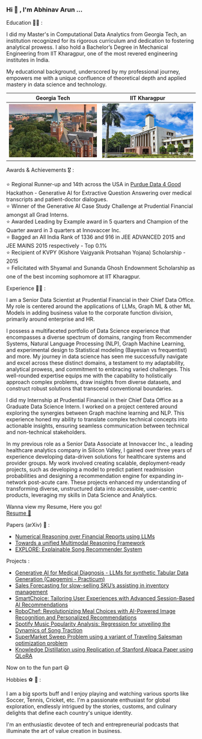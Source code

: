 ### Hi 👋 , I'm Abhinav Arun ...

Education 👨‍🎓 : 

I did my Master's in Computational Data Analytics from Georgia Tech, an institution recognized for its rigorous curriculum and dedication to fostering analytical prowess. I also hold a Bachelor’s Degree in Mechanical Engineering from IIT Kharagpur, one of the most revered engineering institutes in India.

My educational background, underscored by my professional journey, empowers me with a unique confluence of theoretical depth and applied mastery in data science and technology. <br/>

Georgia Tech            |  IIT Kharagpur
:-------------------------:|:-------------------------:
![Georgia Tech](images/gatech_image.jpeg)  |  ![IIT Kharagpur](images/iit_kgp_image.jpeg)

Awards & Achievements 🎖️ : 

  ⭐ Regional Runner-up and 14th across the USA in [Purdue Data 4 Good](https://business.purdue.edu/events/data4good/) Hackathon - Generative AI for Extractive Question Answering over medical transcripts and patient-doctor dialogues. <br/> 
  ⭐ Winner of the Generative AI Case Study Challenge at Prudential Financial amongst all Grad Interns. <br/>
  ⭐ Awarded Leading by Example award in 5 quarters and Champion of the Quarter award in 3 quarters at Innovaccer Inc. <br/>
  ⭐ Bagged an All India Rank of 1336 and 916 in JEE ADVANCED 2015 and JEE MAINS 2015 respectively - Top 0.1% <br/>
  ⭐ Recipient of KVPY (Kishore Vaigyanik Protsahan Yojana) Scholarship - 2015 <br/>
  ⭐ Felicitated with Shyamal and Sunanda Ghosh Endownment Scholarship as one of the best incoming sophomore at IIT Kharagpur. <br/>
 

Experience 👨‍💻 : <br/>

I am a Senior Data Scientist at Prudential Financial in their Chief Data Office. My role is centered around the applications of LLMs, Graph ML & other ML Models in adding business value to the corporate function division, primarily around enterprise and HR.

I possess a multifaceted portfolio of Data Science experience that encompasses a diverse spectrum of domains, ranging from Recommender Systems, Natural Language Processing (NLP), Graph Machine Learning, and experimental design to Statistical modeling (Bayesian vs frequentist) and more. My journey in data science has seen me successfully navigate and excel across these distinct domains, a testament to my adaptability, analytical prowess, and commitment to embracing varied challenges. This well-rounded expertise equips me with the capability to holistically approach complex problems, draw insights from diverse datasets, and construct robust solutions that transcend conventional boundaries. 

I did my Internship at Prudential Financial in their Chief Data Office as a Graduate Data Science Intern. I worked on a project centered around exploring the synergies between Graph machine learning and NLP. This experience honed my ability to translate complex technical concepts into actionable insights, ensuring seamless communication between technical and non-technical stakeholders.

In my previous role as a Senior Data Associate at Innovaccer Inc., a leading healthcare analytics company in Silicon Valley, I gained over three years of experience developing data-driven solutions for healthcare systems and provider groups. My work involved creating scalable, deployment-ready projects, such as developing a model to predict patient readmission probabilities and designing a recommendation engine for expanding in-network post-acute care. These projects enhanced my understanding of transforming diverse, unstructured data into accessible, user-centric products, leveraging my skills in Data Science and Analytics.

Wanna view my Resume, Here you go!  <br/>
[Resume 📝 ](https://drive.google.com/file/d/1cVhWO4pMWl5iQYCIeNZ3MH34UgCZSgsB/view?usp=sharing)

Papers (arXiv) 📑 : <br/>
- [Numerical Reasoning over Financial Reports using LLMs](https://arxiv.org/abs/2312.14870)
- [Towards a unified Multimodal Reasoning Framework](https://arxiv.org/abs/2312.15021)
- [EXPLORE: Explainable Song Recommender System](https://arxiv.org/abs/2401.00353)

Projects : <br/>
- [Generative AI for Medical Diagnosis - LLMs for synthetic Tabular Data Generation (Capgemini - Practicum)](https://drive.google.com/drive/u/0/folders/11vEyHKSzG-1RjDfBMfPmEwumCt4sWbAq)
- [Sales Forecasting for slow-selling SKU’s assisting in inventory management](https://drive.google.com/file/d/1FbcwAOigiAO4BTdVtF8tkAsCe11CHGJ7/view)
- [SmartChoice: Tailoring User Experiences with Advanced Session-Based AI Recommendations](https://drive.google.com/file/d/1dtPf1qYrzMrQ6LX7SQFCh6zLLH80iBYs/view)
- [RoboChef: Revolutionizing Meal Choices with AI-Powered Image Recognition and Personalized Recommendations](https://drive.google.com/file/d/1MuCwT6zBzeMwR-9yYM7ZqBw08euFJ0Zk/view?usp=sharing)
- [Spotify Music Popularity Analysis: Regression for unveiling the Dynamics of Song Traction](https://drive.google.com/file/d/1-l9m0j9dSwLg8QdJuS1gAsCnRChfjg1O/view?usp=sharing)
- [SuperMarket Sweep Problem using a variant of Traveling Salesman optimization problem](https://docs.google.com/presentation/d/1XPx0Yjkwy-L9ZWGLJVWnSNHsOF_TWcSi/edit?usp=sharing&ouid=108253324290053090647&rtpof=true&sd=true)
- [Knowledge Distillation using Replication of Stanford Alpaca Paper using QLoRA](https://drive.google.com/drive/folders/1LsUd_CMBpL2M8vjaW80wphbH0fJV3HI9?usp=drive_link)

Now on to the fun part 😃 <br/>

Hobbies ⚽ 🚄 : <br/>

I am a big sports buff and I enjoy playing and watching various sports like Soccer, Tennis, Cricket, etc. 
I'm a passionate enthusiast for global exploration, endlessly intrigued by the stories, customs, and culinary delights that define each country's unique identity.<br/>
<!--My passion for exploring diverse cuisines is undeniable. Need proof? Just check out these delicious experiences 😋:-->

I'm an enthusiastic devotee of tech and entrepreneurial podcasts that illuminate the art of value creation in business. 

<!--
**Abhi23run/abhi23run** is a ✨ _special_ ✨ repository because its `README.md` (this file) appears on your GitHub profile.

Here are some ideas to get you started:

- 🔭 I’m currently working on ...
- 🌱 I’m currently learning ...
- 👯 I’m looking to collaborate on ...
- 🤔 I’m looking for help with ...
- 💬 Ask me about ...
- 📫 How to reach me: ...
- 😄 Pronouns: ...
- ⚡ Fun fact: ...
-->
